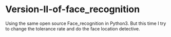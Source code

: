 # Version-II-of-face_recognition
Using the same open source Face_recognition in Python3. But this time I try to change the tolerance rate and do the face location detective.  
